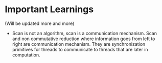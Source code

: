 # Important Learnings

(Will be updated more and more)

- Scan is not an algorithm, scan is a communication mechanism. Scan and
non commutative reduction where information goes from left to right are
communication mechanism. They are synchronization primitives for threads to
communicate to threads that are later in computation.
